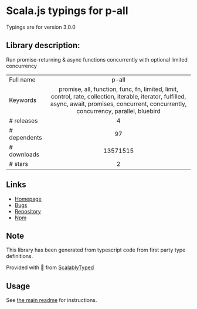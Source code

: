 
# Scala.js typings for p-all

Typings are for version 3.0.0

## Library description:
Run promise-returning & async functions concurrently with optional limited concurrency

|                    |                 |
| ------------------ | :-------------: |
| Full name          | p-all |
| Keywords           | promise, all, function, func, fn, limited, limit, control, rate, collection, iterable, iterator, fulfilled, async, await, promises, concurrent, concurrently, concurrency, parallel, bluebird |
| # releases         | 4 |
| # dependents       | 97 |
| # downloads        | 13571515 |
| # stars            | 2 |

## Links
- [Homepage](https://github.com/sindresorhus/p-all#readme)
- [Bugs](https://github.com/sindresorhus/p-all/issues)
- [Repository](https://github.com/sindresorhus/p-all)
- [Npm](https://www.npmjs.com/package/p-all)
    


## Note
This library has been generated from typescript code from first party type definitions.

Provided with :purple_heart: from [ScalablyTyped](https://github.com/oyvindberg/ScalablyTyped)

## Usage
See [the main readme](../../readme.md) for instructions.


